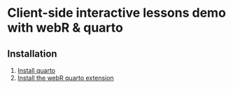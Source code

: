 # Client-side interactive lessons demo with webR & quarto

## Installation

1. [Install quarto](https://quarto.org/docs/get-started/)
2. [Install the webR quarto extension]()